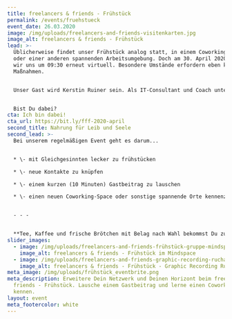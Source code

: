 ```yaml
---
title: freelancers & friends - Frühstück
permalink: /events/fruehstueck
event_date: 26.03.2020
image: /img/uploads/freelancers-and-friends-visitenkarten.jpg
image_alt: freelancers & friends - Frühstück
lead: >-
  Üblicherweise findet unser Frühstück analog statt, in einem Coworking-Space
  oder einer anderen spannenden Arbeitsumgebung. Doch am 30. April 2020 treffen
  wir uns um 09:30 erneut virtuell. Besondere Umstände erfordern eben kreative
  Maßnahmen. 


  Unser Gast wird Kerstin Ruiner sein. Als IT-Consultant und Coach unterstützt sie Organisationen bei der digitalen Transformation und führt sie in Richtung „gutes neues Arbeiten“. Individuen hilft Kerstin dabei, ihre Potenziale zu entfalten.


  Bist Du dabei?
cta: Ich bin dabei!
cta_url: https://bit.ly/fff-2020-april
second_title: Nahrung für Leib und Seele
second_lead: >-
  Bei unserem regelmäßigen Event geht es darum...


  * \- mit Gleichgesinnten lecker zu frühstücken

  * \- neue Kontakte zu knüpfen

  * \- einem kurzen (10 Minuten) Gastbeitrag zu lauschen

  * \- einen neuen Coworking-Space oder sonstige spannende Orte kennenzulernen


  - - -


  **Tee, Kaffee und frische Brötchen mit Belag nach Wahl bekommst Du zum Selbstkostenpreis.**
slider_images:
  - image: /img/uploads/freelancers-and-friends-frühstück-gruppe-mindspace.jpg
    image_alt: freelancers & friends - Frühstück im Mindspace
  - image: /img/uploads/freelancers-and-friends-graphic-recording-rucha-ambekar.jpg
    image_alt: freelancers & friends - Frühstück - Graphic Recording Rucha Ambekar
meta_image: /img/uploads/frühstück_eventbrite.png
meta_description: Erweitere Dein Netzwerk und Deinen Horizont beim freelancers &
  friends - Frühstück. Lausche einem Gastbeitrag und lerne einen Coworking-Space
  kennen.
layout: event
meta_footercolor: white
---
```

